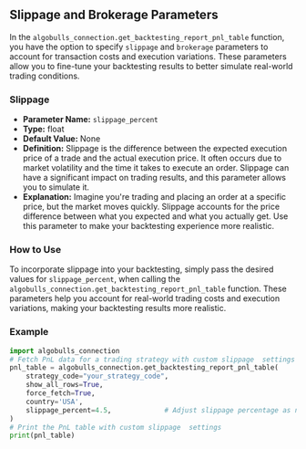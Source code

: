 ## Slippage and Brokerage Parameters
In the `algobulls_connection.get_backtesting_report_pnl_table` function, you have the option to specify `slippage` and `brokerage` parameters to account for transaction costs and execution variations. These parameters allow you to fine-tune your backtesting results to better simulate real-world trading conditions.
### Slippage
- **Parameter Name:** `slippage_percent`
- **Type:** float
- **Default Value:** None
- **Definition:** Slippage is the difference between the expected execution price of a trade and the actual execution price. It often occurs due to market volatility and the time it takes to execute an order. Slippage can have a significant impact on trading results, and this parameter allows you to simulate it.
- **Explanation:** Imagine you're trading and placing an order at a specific price, but the market moves quickly. Slippage accounts for the price difference between what you expected and what you actually get. Use this parameter to make your backtesting experience more realistic.

### How to Use
To incorporate slippage into your backtesting, simply pass the desired values for `slippage_percent`, when calling the `algobulls_connection.get_backtesting_report_pnl_table` function. These parameters help you account for real-world trading costs and execution variations, making your backtesting results more realistic.

### Example
```python
import algobulls_connection
# Fetch PnL data for a trading strategy with custom slippage  settings
pnl_table = algobulls_connection.get_backtesting_report_pnl_table(
    strategy_code="your_strategy_code",
    show_all_rows=True,
    force_fetch=True,
    country='USA',
    slippage_percent=4.5,             # Adjust slippage percentage as needed
)
# Print the PnL table with custom slippage  settings
print(pnl_table)
```